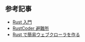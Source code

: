 ## 参考記事

- [Rust 入門](https://zenn.dev/mebiusbox/books/22d4c1ed9b0003)
- [RustCoder 避難所](https://zenn.dev/toga/books/rust-atcoder-old)
- [Rust で簡易ウェブクローラを作る](https://zenn.dev/shotaro_tsuji/books/32df27b4cc54df4fa7a5)
